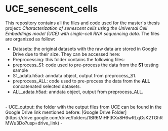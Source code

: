 # UCE_senescent_cells

This repository contains all the files and code used for the master´s thesis project: *Characterization of senescent cells using the Universal Cell Embeddings model (UCE) with single-cell RNA sequencing data*.
The files are organized as follow:

-  Datasets: the original datasets with the raw data are stored in Google Drive due to their size. They can be accessed here: 
-  Preprocessing: this folder contains the following files:
-    preprocess_S1: code used to pre-process the data from the **S1** testing sample
-    S1_adata.h5ad: anndata object, output from preprocess_S1.
-    preprocess_ALL: code used to pre-process the data from the **ALL** concatenated selected datasets.
-    ALL_adata.h5ad: anndata object, output from preprocess_ALL.
  <br>
-  UCE_output: the folder with the output files from UCE can be found in the Google Drive link mentioned before: [Google Drive Folder](https://drive.google.com/drive/folders/1BR6MiHFtKXx8H6wRLqGsK2TGhRMWu3Do?usp=drive_link)
-  
